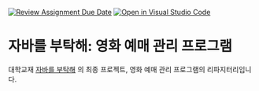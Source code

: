 [![Review Assignment Due Date](https://classroom.github.com/assets/deadline-readme-button-24ddc0f5d75046c5622901739e7c5dd533143b0c8e959d652212380cedb1ea36.svg)](https://classroom.github.com/a/xAvi2OHM)
[![Open in Visual Studio Code](https://classroom.github.com/assets/open-in-vscode-718a45dd9cf7e7f842a935f5ebbe5719a5e09af4491e668f4dbf3b35d5cca122.svg)](https://classroom.github.com/online_ide?assignment_repo_id=11233507&assignment_repo_type=AssignmentRepo)
# 자바를 부탁해: 영화 예매 관리 프로그램
대학교재 [자바를 부탁해](http://www.kyobobook.co.kr/product/detailViewKor.laf?mallGb=KOR&ejkGb=KOR&barcode=9791156645672) 의 최종 프로젝트, 영화 예매 관리 프로그램의 리파지터리입니다.
